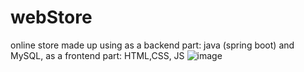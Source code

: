 # webStore
online store made up using as a backend part: java (spring boot) and MySQL, as a frontend part: HTML,CSS, JS
![image](https://user-images.githubusercontent.com/79076028/193405186-73e0a0de-6d26-4ebd-8e94-63fd9f325e74.png)


